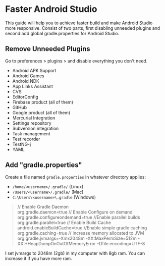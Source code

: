 # Faster Android Studio

This guide will help you to achieve faster build and make Android Studio more responsive. Consist of two parts, first disabling unneeded plugins and second add global gradle.properties for Android Studio.

## Remove Unneeded Plugins

Go to preferences > plugins > and disable everything you don't need.
 - Android APK Support 
 - Android Games
 - Android NDK
 - App Links Assistant
 - CVS
 - EditorConfig
 - Firebase product (all of them)
 - GitHub
 - Google product (all of them)
 - Mercurial Integration
 - Settings repository
 - Subversion integration
 - Task management
 - Test recorder
 - TestNG-j
 - YAML

## Add "gradle.properties"
Create a file named  `gradle.properties`  in whatever directory applies:

-   `/home/<username>/.gradle/`  (Linux)
-   `/Users/<username>/.gradle/`  (Mac)
-   `C:\Users\<username>\.gradle`  (Windows)

> // Enable Gradle Daemon  
org.gradle.daemon=true
// Enable Configure on demand  
org.gradle.configureondemand=true
//Enable parallel builds  
org.gradle.parallel=true
// Enable Build Cache  
android.enableBuildCache=true
//Enable simple gradle caching  
org.gradle.caching=true
// Increase memory allocated to JVM   
org.gradle.jvmargs=-Xmx2048m -XX:MaxPermSize=512m -XX:+HeapDumpOnOutOfMemoryError -Dfile.encoding=UTF-8


I set jvmargs to 2048m (2gb) in my computer with 8gb ram. You can increase it if you have more ram.
